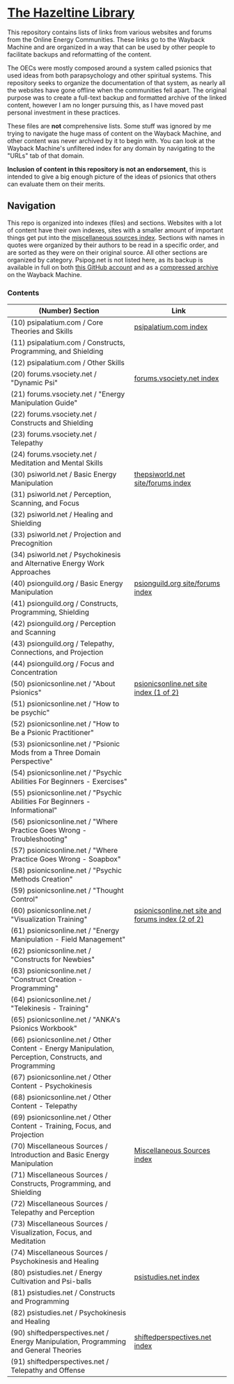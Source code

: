 # [The Hazeltine Library](https://github.com/libhazeltine/libhazeltine)

This repository contains lists of links from various websites and forums from the Online Energy Communities. 
These links go to the Wayback Machine and are organized in a way that can be used by other people to facilitate backups and reformatting of the content.

The OECs were mostly composed around a system called psionics that used ideas from both parapsychology and other spiritual systems. This repository seeks to organize the documentation of that system, as nearly all the websites have gone offline when the communities fell apart.
The original purpose was to create a full-text backup and formatted archive of the linked content, however I am no longer pursuing this, as I have moved past personal investment in these practices.

These files are **not** comprehensive lists. Some stuff was ignored by me trying to navigate the huge mass of content on the Wayback Machine, and other content was never archived by it to begin with. 
You can look at the Wayback Machine's unfiltered index for any domain by navigating to the "URLs" tab of that domain.

**Inclusion of content in this repository is not an endorsement,** this is intended to give a big enough picture of the ideas of psionics that others can evaluate them on their merits.

## Navigation
This repo is organized into indexes (files) and sections. 
Websites with a lot of content have their own indexes, sites with a smaller amount of important things get put into the [miscellaneous sources index](./index-70-miscellaneous.md).
Sections with names in quotes were organized by their authors to be read in a specific order, and are sorted as they were on their original source. All other sections are organized by category.
Psipog.net is not listed here, as its backup is available in full on both [this GitHub account](https://github.com/libhazeltine/psipog-lhz) and as a [compressed archive](https://web.archive.org/web/20130321035504/http://www.psipog.net/) on the Wayback Machine.

### Contents
| (Number) Section | Link |
| ---------------- | ---- |
| (10) psipalatium.com / Core Theories and Skills | [psipalatium.com index](./index-10-psipalatium.md)
| (11) psipalatium.com / Constructs, Programming, and Shielding | 
| (12) psipalatium.com / Other Skills | 
| (20) forums.vsociety.net / "Dynamic Psi" | [forums.vsociety.net index](./index-20-vsociety-forums.md)
| (21) forums.vsociety.net / "Energy Manipulation Guide" |
| (22) forums.vsociety.net / Constructs and Shielding |
| (23) forums.vsociety.net / Telepathy |
| (24) forums.vsociety.net / Meditation and Mental Skills  |
| (30) psiworld.net / Basic Energy Manipulation | [thepsiworld.net site/forums index](./index-30-thepsiworld.md)
| (31) psiworld.net / Perception, Scanning, and Focus |
| (32) psiworld.net / Healing and Shielding |
| (33) psiworld.net / Projection and Precognition |
| (34) psiworld.net / Psychokinesis and Alternative Energy Work Approaches |
| (40) psionguild.org / Basic Energy Manipulation | [psionguild.org site/forums index](./index-40-psionguild.md)
| (41) psionguild.org / Constructs, Programming, Shielding | 
| (42) psionguild.org / Perception and Scanning | 
| (43) psionguild.org / Telepathy, Connections, and Projection | 
| (44) psionguild.org / Focus and Concentration | 
| (50) psionicsonline.net / "About Psionics" | [psionicsonline.net site index (1 of 2)](./index-50-psionicsonline.md)
| (51) psionicsonline.net / "How to be psychic" |
| (52) psionicsonline.net / "How to Be a Psionic Practitioner" |
| (53) psionicsonline.net / "Psionic Mods from a Three Domain Perspective" |
| (54) psionicsonline.net / "Psychic Abilities For Beginners - Exercises" |
| (55) psionicsonline.net / "Psychic Abilities For Beginners - Informational" |
| (56) psionicsonline.net / "Where Practice Goes Wrong - Troubleshooting" |
| (57) psionicsonline.net / "Where Practice Goes Wrong - Soapbox" |
| (58) psionicsonline.net / "Psychic Methods Creation" |
| (59) psionicsonline.net / "Thought Control" |
| (60) psionicsonline.net / "Visualization Training" | [psionicsonline.net site and forums index (2 of 2)](./index-60-psionicsonline.md)
| (61) psionicsonline.net / "Energy Manipulation - Field Management" | 
| (62) psionicsonline.net / "Constructs for Newbies" | 
| (63) psionicsonline.net / "Construct Creation - Programming" | 
| (64) psionicsonline.net / "Telekinesis - Training" | 
| (65) psionicsonline.net / "ANKA's Psionics Workbook" | 
| (66) psionicsonline.net / Other Content - Energy Manipulation, Perception, Constructs, and Programming | 
| (67) psionicsonline.net / Other Content - Psychokinesis | 
| (68) psionicsonline.net / Other Content - Telepathy | 
| (69) psionicsonline.net / Other Content - Training, Focus, and Projection | 
| (70) Miscellaneous Sources / Introduction and Basic Energy Manipulation | [Miscellaneous Sources index](./index-70-miscellaneous.md)
| (71) Miscellaneous Sources / Constructs, Programming, and Shielding | 
| (72) Miscellaneous Sources / Telepathy and Perception | 
| (73) Miscellaneous Sources / Visualization, Focus, and Meditation | 
| (74) Miscellaneous Sources / Psychokinesis and Healing | 
| (80) psistudies.net / Energy Cultivation and Psi-balls | [psistudies.net index](./index-80-psistudies.md)
| (81) psistudies.net / Constructs and Programming | 
| (82) psistudies.net / Psychokinesis and Healing | 
| (90) shiftedperspectives.net / Energy Manipulation, Programming and General Theories | [shiftedperspectives.net index](./index-90-shiftedperspectives.md)
| (91) shiftedperspectives.net / Telepathy and Offense | 